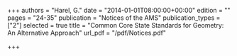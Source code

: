 +++
authors = "Harel, G."
date = "2014-01-01T08:00:00+00:00"
edition = ""
pages = "24-35"
publication = "Notices of the AMS"
publication_types = ["2"]
selected = true
title = "Common Core State Standards for Geometry: An Alternative Approach"
url_pdf = "/pdf/Notices.pdf"

+++
